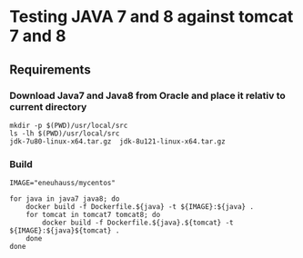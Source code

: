 # Testing JAVA 7 and 8 against tomcat 7 and 8
## Requirements
### Download Java7 and Java8 from Oracle and place it relativ to current directory
```
mkdir -p $(PWD)/usr/local/src
ls -lh $(PWD)/usr/local/src
jdk-7u80-linux-x64.tar.gz  jdk-8u121-linux-x64.tar.gz
```

### Build
```
IMAGE="eneuhauss/mycentos"

for java in java7 java8; do
    docker build -f Dockerfile.${java} -t ${IMAGE}:${java} .
    for tomcat in tomcat7 tomcat8; do
        docker build -f Dockerfile.${java}.${tomcat} -t ${IMAGE}:${java}${tomcat} .
    done
done
```
